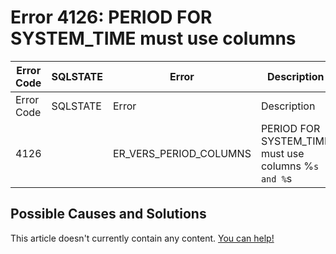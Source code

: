 
# Error 4126: PERIOD FOR SYSTEM_TIME must use columns


| Error Code | SQLSTATE | Error | Description |
| --- | --- | --- | --- |
| Error Code | SQLSTATE | Error | Description |
| 4126 |  | ER_VERS_PERIOD_COLUMNS | PERIOD FOR SYSTEM_TIME must use columns %`s and %`s |




## Possible Causes and Solutions


This article doesn't currently contain any content. [You can help!](/kb/en/writing-and-editing-knowledge-base-articles/)

